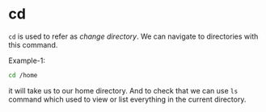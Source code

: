 # cd
`cd` is used to refer as _change directory_. We can navigate to directories with this command.

Example-1:
```bash
cd /home
```

it will take us to our home directory. And to check that we can use `ls` command which used to view or list everything in the current directory.

